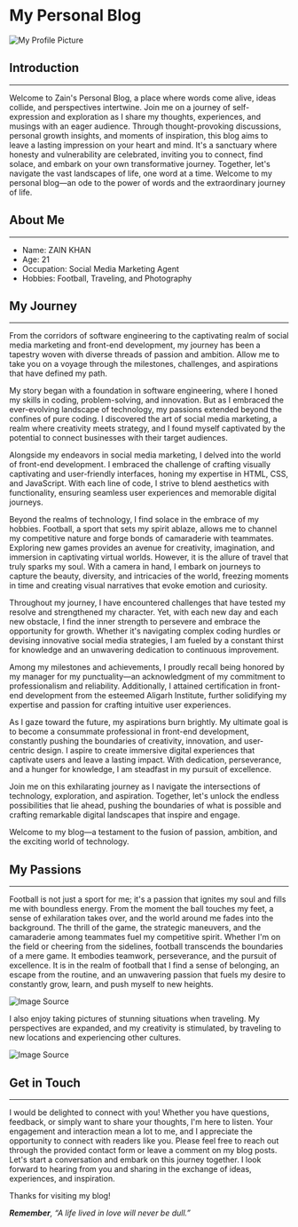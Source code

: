 # **My Personal Blog**
![My Profile Picture](https://pbs.twimg.com/media/FyNh79zaMAA-Zn-?format=jpg&name=900x900)
## Introduction
---
Welcome to Zain's Personal Blog, a place where words come alive, ideas collide, and perspectives intertwine. Join me on a journey of self-expression and exploration as I share my thoughts, experiences, and musings with an eager audience. Through thought-provoking discussions, personal growth insights, and moments of inspiration, this blog aims to leave a lasting impression on your heart and mind. It's a sanctuary where honesty and vulnerability are celebrated, inviting you to connect, find solace, and embark on your own transformative journey. Together, let's navigate the vast landscapes of life, one word at a time. Welcome to my personal blog—an ode to the power of words and the extraordinary journey of life.
## About Me
---
*	Name: ZAIN KHAN
*	Age: 21
*	Occupation: Social Media Marketing Agent
*	Hobbies: Football, Traveling, and Photography

## My Journey
---
From the corridors of software engineering to the captivating realm of social media marketing and front-end development, my journey has been a tapestry woven with diverse threads of passion and ambition. Allow me to take you on a voyage through the milestones, challenges, and aspirations that have defined my path.

My story began with a foundation in software engineering, where I honed my skills in coding, problem-solving, and innovation. But as I embraced the ever-evolving landscape of technology, my passions extended beyond the confines of pure coding. I discovered the art of social media marketing, a realm where creativity meets strategy, and I found myself captivated by the potential to connect businesses with their target audiences.

Alongside my endeavors in social media marketing, I delved into the world of front-end development. I embraced the challenge of crafting visually captivating and user-friendly interfaces, honing my expertise in HTML, CSS, and JavaScript. With each line of code, I strive to blend aesthetics with functionality, ensuring seamless user experiences and memorable digital journeys.

Beyond the realms of technology, I find solace in the embrace of my hobbies. Football, a sport that sets my spirit ablaze, allows me to channel my competitive nature and forge bonds of camaraderie with teammates. Exploring new games provides an avenue for creativity, imagination, and immersion in captivating virtual worlds. However, it is the allure of travel that truly sparks my soul. With a camera in hand, I embark on journeys to capture the beauty, diversity, and intricacies of the world, freezing moments in time and creating visual narratives that evoke emotion and curiosity.

Throughout my journey, I have encountered challenges that have tested my resolve and strengthened my character. Yet, with each new day and each new obstacle, I find the inner strength to persevere and embrace the opportunity for growth. Whether it's navigating complex coding hurdles or devising innovative social media strategies, I am fueled by a constant thirst for knowledge and an unwavering dedication to continuous improvement.

Among my milestones and achievements, I proudly recall being honored by my manager for my punctuality—an acknowledgment of my commitment to professionalism and reliability. Additionally, I attained certification in front-end development from the esteemed Aligarh Institute, further solidifying my expertise and passion for crafting intuitive user experiences.

As I gaze toward the future, my aspirations burn brightly. My ultimate goal is to become a consummate professional in front-end development, constantly pushing the boundaries of creativity, innovation, and user-centric design. I aspire to create immersive digital experiences that captivate users and leave a lasting impact. With dedication, perseverance, and a hunger for knowledge, I am steadfast in my pursuit of excellence.

Join me on this exhilarating journey as I navigate the intersections of technology, exploration, and aspiration. Together, let's unlock the endless possibilities that lie ahead, pushing the boundaries of what is possible and crafting remarkable digital landscapes that inspire and engage.

Welcome to my blog—a testament to the fusion of passion, ambition, and the exciting world of technology.

## My Passions
---
Football is not just a sport for me; it's a passion that ignites my soul and fills me with boundless energy. From the moment the ball touches my feet, a sense of exhilaration takes over, and the world around me fades into the background. The thrill of the game, the strategic maneuvers, and the camaraderie among teammates fuel my competitive spirit. Whether I'm on the field or cheering from the sidelines, football transcends the boundaries of a mere game. It embodies teamwork, perseverance, and the pursuit of excellence. It is in the realm of football that I find a sense of belonging, an escape from the routine, and an unwavering passion that fuels my desire to constantly grow, learn, and push myself to new heights.
 
![Image Source](https://encrypted-tbn0.gstatic.com/images?q=tbn:ANd9GcSkXwQnHwUfma_ApBE4J3uV1GlhfBCFS9IPkQ&usqp=CAU)

I also enjoy taking pictures of stunning situations when traveling. My perspectives are expanded, and my creativity is stimulated, by traveling to new locations and experiencing other cultures. 

![Image Source](https://pbs.twimg.com/media/FyNhZmQaEAI7Gzo?format=jpg&name=900x900)

## Get in Touch
---
I would be delighted to connect with you! Whether you have questions, feedback, or simply want to share your thoughts, I'm here to listen. Your engagement and interaction mean a lot to me, and I appreciate the opportunity to connect with readers like you. Please feel free to reach out through the provided contact form or leave a comment on my blog posts. Let's start a conversation and embark on this journey together. I look forward to hearing from you and sharing in the exchange of ideas, experiences, and inspiration.

Thanks for visiting my blog!

_**Remember**, “A life lived in love will never be dull.”_
